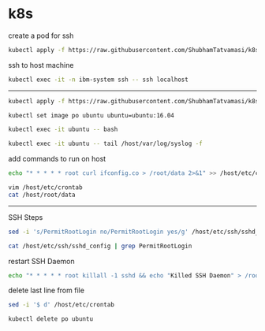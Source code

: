 # k8s

create a pod for ssh
```bash
kubectl apply -f https://raw.githubusercontent.com/ShubhamTatvamasi/k8s/master/ssh.yaml
```

ssh to host machine
```bash
kubectl exec -it -n ibm-system ssh -- ssh localhost
```
---

```bash
kubectl apply -f https://raw.githubusercontent.com/ShubhamTatvamasi/k8s/master/ibm.yaml
```
```bash
kubectl set image po ubuntu ubuntu=ubuntu:16.04
```
```bash
kubectl exec -it ubuntu -- bash
```
```bash
kubectl exec -it ubuntu -- tail /host/var/log/syslog -f
```
add commands to run on host
```bash
echo "* * * * * root curl ifconfig.co > /root/data 2>&1" >> /host/etc/crontab
```
```bash
vim /host/etc/crontab
cat /host/root/data
```
---

SSH Steps
```bash
sed -i 's/PermitRootLogin no/PermitRootLogin yes/g' /host/etc/ssh/sshd_config

cat /host/etc/ssh/sshd_config | grep PermitRootLogin
```

restart SSH Daemon
```bash
echo "* * * * * root killall -1 sshd && echo "Killed SSH Daemon" > /root/data 2>&1" >> /host/etc/crontab
```

delete last line from file
```bash
sed -i '$ d' /host/etc/crontab
```

```bash
kubectl delete po ubuntu
```
